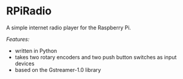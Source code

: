 RPiRadio
========

A simple internet radio player for the Raspberry Pi. 

*Features:*

* written in Python
* takes two rotary encoders and two push button switches as input devices
* based on the Gstreamer-1.0 library

